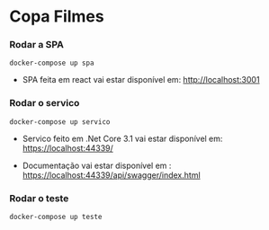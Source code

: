 # Copa Filmes


### Rodar a SPA

`docker-compose up spa`

- SPA feita em react vai estar disponível em: [http://localhost:3001](http://localhost:3001)  

### Rodar o servico
`docker-compose up servico`

- Servico feito em .Net Core 3.1 vai estar disponível em: [https://localhost:44339/](https://localhost:44339/) 

- Documentação vai estar disponível em : [https://localhost:44339/api/swagger/index.html](https://localhost:44339/api/swagger/index.html)

### Rodar o teste

`docker-compose up teste`



